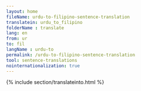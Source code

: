 ```yaml
---
layout: home
fileName: urdu-to-filipino-sentence-translation
translatein: urdu_to_filipino
folderName : translate
lang: en
from: ur
to: fil
langName : urdu-to
permalink: /urdu-to-filipino-sentence-translation
tool: sentence-translations
nointernationalization: true
---
```

{% include section/translateinto.html %}
